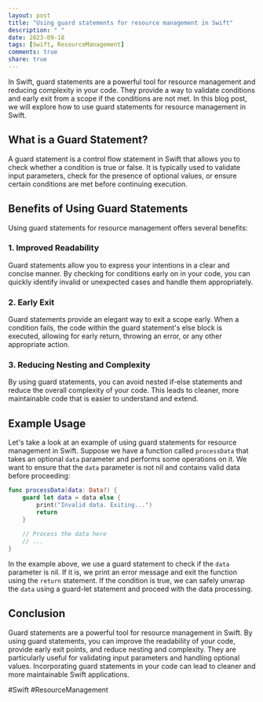 ```yaml
---
layout: post
title: "Using guard statements for resource management in Swift"
description: " "
date: 2023-09-18
tags: [Swift, ResourceManagement]
comments: true
share: true
---
```


In Swift, guard statements are a powerful tool for resource management and reducing complexity in your code. They provide a way to validate conditions and early exit from a scope if the conditions are not met. In this blog post, we will explore how to use guard statements for resource management in Swift.

## What is a Guard Statement?

A guard statement is a control flow statement in Swift that allows you to check whether a condition is true or false. It is typically used to validate input parameters, check for the presence of optional values, or ensure certain conditions are met before continuing execution.

## Benefits of Using Guard Statements

Using guard statements for resource management offers several benefits:

### 1. Improved Readability

Guard statements allow you to express your intentions in a clear and concise manner. By checking for conditions early on in your code, you can quickly identify invalid or unexpected cases and handle them appropriately.

### 2. Early Exit

Guard statements provide an elegant way to exit a scope early. When a condition fails, the code within the guard statement's else block is executed, allowing for early return, throwing an error, or any other appropriate action.

### 3. Reducing Nesting and Complexity

By using guard statements, you can avoid nested if-else statements and reduce the overall complexity of your code. This leads to cleaner, more maintainable code that is easier to understand and extend.

## Example Usage

Let's take a look at an example of using guard statements for resource management in Swift. Suppose we have a function called `processData` that takes an optional `data` parameter and performs some operations on it. We want to ensure that the `data` parameter is not nil and contains valid data before proceeding:

```swift
func processData(data: Data?) {
    guard let data = data else {
        print("Invalid data. Exiting...")
        return
    }
    
    // Process the data here
    // ...
}
```

In the example above, we use a guard statement to check if the `data` parameter is nil. If it is, we print an error message and exit the function using the `return` statement. If the condition is true, we can safely unwrap the `data` using a guard-let statement and proceed with the data processing.

## Conclusion

Guard statements are a powerful tool for resource management in Swift. By using guard statements, you can improve the readability of your code, provide early exit points, and reduce nesting and complexity. They are particularly useful for validating input parameters and handling optional values. Incorporating guard statements in your code can lead to cleaner and more maintainable Swift applications.

#Swift #ResourceManagement